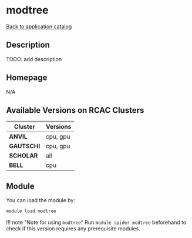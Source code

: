 # modtree

[Back to application catalog](../app_catalog.md)

## Description

TODO: add description

## Homepage

N/A

## Available Versions on RCAC Clusters

|Cluster|Versions|
|---|---|
**ANVIL**|cpu, gpu
**GAUTSCHI**|cpu, gpu
**SCHOLAR**|all
**BELL**|cpu

## Module

You can load the module by:

```bash
module load modtree
```

!!! note "Note for using `modtree`"
    Run `module spider modtree` beforehand to check if this version requires any prerequisite modules.
